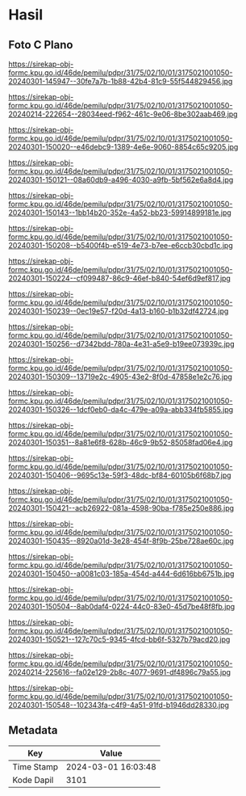 # Hasil

## Foto C Plano

https://sirekap-obj-formc.kpu.go.id/46de/pemilu/pdpr/31/75/02/10/01/3175021001050-20240301-145947--30fe7a7b-1b88-42b4-81c9-55f544829456.jpg

https://sirekap-obj-formc.kpu.go.id/46de/pemilu/pdpr/31/75/02/10/01/3175021001050-20240214-222654--28034eed-f962-461c-9e06-8be302aab469.jpg

https://sirekap-obj-formc.kpu.go.id/46de/pemilu/pdpr/31/75/02/10/01/3175021001050-20240301-150020--e46debc9-1389-4e6e-9060-8854c65c9205.jpg

https://sirekap-obj-formc.kpu.go.id/46de/pemilu/pdpr/31/75/02/10/01/3175021001050-20240301-150121--08a60db9-a496-4030-a9fb-5bf562e6a8d4.jpg

https://sirekap-obj-formc.kpu.go.id/46de/pemilu/pdpr/31/75/02/10/01/3175021001050-20240301-150143--1bb14b20-352e-4a52-bb23-59914899181e.jpg

https://sirekap-obj-formc.kpu.go.id/46de/pemilu/pdpr/31/75/02/10/01/3175021001050-20240301-150208--b5400f4b-e519-4e73-b7ee-e6ccb30cbd1c.jpg

https://sirekap-obj-formc.kpu.go.id/46de/pemilu/pdpr/31/75/02/10/01/3175021001050-20240301-150224--cf099487-86c9-46ef-b840-54ef6d9ef817.jpg

https://sirekap-obj-formc.kpu.go.id/46de/pemilu/pdpr/31/75/02/10/01/3175021001050-20240301-150239--0ec19e57-f20d-4a13-b160-b1b32df42724.jpg

https://sirekap-obj-formc.kpu.go.id/46de/pemilu/pdpr/31/75/02/10/01/3175021001050-20240301-150256--d7342bdd-780a-4e31-a5e9-b19ee073939c.jpg

https://sirekap-obj-formc.kpu.go.id/46de/pemilu/pdpr/31/75/02/10/01/3175021001050-20240301-150309--13719e2c-4905-43e2-8f0d-47858e1e2c76.jpg

https://sirekap-obj-formc.kpu.go.id/46de/pemilu/pdpr/31/75/02/10/01/3175021001050-20240301-150326--1dcf0eb0-da4c-479e-a09a-abb334fb5855.jpg

https://sirekap-obj-formc.kpu.go.id/46de/pemilu/pdpr/31/75/02/10/01/3175021001050-20240301-150351--8a81e6f8-628b-46c9-9b52-85058fad06e4.jpg

https://sirekap-obj-formc.kpu.go.id/46de/pemilu/pdpr/31/75/02/10/01/3175021001050-20240301-150406--9695c13e-59f3-48dc-bf84-60105b6f68b7.jpg

https://sirekap-obj-formc.kpu.go.id/46de/pemilu/pdpr/31/75/02/10/01/3175021001050-20240301-150421--acb26922-081a-4598-90ba-f785e250e886.jpg

https://sirekap-obj-formc.kpu.go.id/46de/pemilu/pdpr/31/75/02/10/01/3175021001050-20240301-150435--8920a01d-3e28-454f-8f9b-25be728ae60c.jpg

https://sirekap-obj-formc.kpu.go.id/46de/pemilu/pdpr/31/75/02/10/01/3175021001050-20240301-150450--a0081c03-185a-454d-a444-6d616bb6751b.jpg

https://sirekap-obj-formc.kpu.go.id/46de/pemilu/pdpr/31/75/02/10/01/3175021001050-20240301-150504--8ab0daf4-0224-44c0-83e0-45d7be48f8fb.jpg

https://sirekap-obj-formc.kpu.go.id/46de/pemilu/pdpr/31/75/02/10/01/3175021001050-20240301-150521--127c70c5-9345-4fcd-bb6f-5327b79acd20.jpg

https://sirekap-obj-formc.kpu.go.id/46de/pemilu/pdpr/31/75/02/10/01/3175021001050-20240214-225616--fa02e129-2b8c-4077-9691-df4896c79a55.jpg

https://sirekap-obj-formc.kpu.go.id/46de/pemilu/pdpr/31/75/02/10/01/3175021001050-20240301-150548--102343fa-c4f9-4a51-91fd-b1946dd28330.jpg


## Metadata

| Key        | Value               |
| ---------- | ------------------- |
| Time Stamp | 2024-03-01 16:03:48 |
| Kode Dapil | 3101                |



